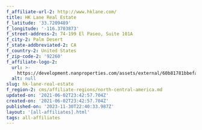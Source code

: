 ```yaml
---
f_affiliate-url-2: http://www.hklane.com/
title: HK Lane Real Estate
f_latitude: '33.7209489'
f_longitude: '-116.3703873'
f_street-address-2: 74-199 El Paseo, Suite 101A­
f_city-2: Palm Desert­
f_state-addbreviated-2: CA­
f_country-2: United States
f_zip-code-2: '92260'
f_affiliate-logo-2:
  url: >-
    https://development.nanproperties.com/assets/external/60b81781bbefa23446e70096_6081e570b322960c17002bac_60785a542a6d96974bb7b1e1_content_red_-_hk_lane_logo_only.png
  alt: null
slug: hk-lane-real-estate
f_region-2: cms/affiliate-regions/north-central-america.md
updated-on: '2021-06-02T23:42:57.704Z'
created-on: '2021-06-02T23:42:57.704Z'
published-on: '2023-11-30T22:40:33.987Z'
layout: '[all-affiliates].html'
tags: all-affiliates
---
```



